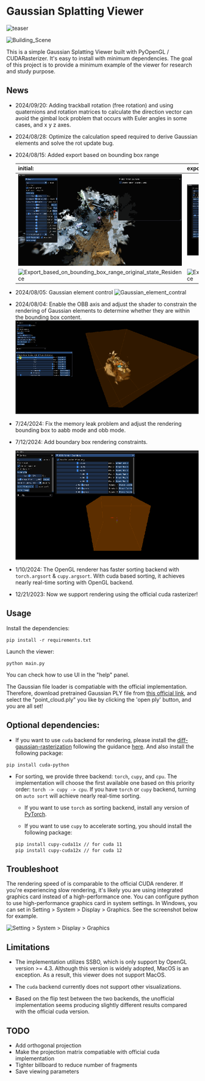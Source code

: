 # Gaussian Splatting Viewer

![teaser](./assets/teaser.png)

![Building_Scene](./assets/Building_Scene.png)

This is a simple Gaussian Splatting Viewer built with PyOpenGL / CUDARasterizer. It's easy to install with minimum dependencies. The goal of this project is to provide a minimum example of the viewer for research and study purpose. 

## News

- 2024/09/20: Adding trackball rotation (free rotation) and using quaternions and rotation matrices to calculate the direction vector can avoid the gimbal lock problem that occurs with Euler angles in some cases, and x y z axes.
  
- 2024/08/28: Optimize the calculation speed required to derive Gaussian elements and solve the rot update bug.
  
- 2024/08/15: Added export based on bounding box range
  
  | initial:                                                     | export:                                                      |
  | ------------------------------------------------------------ | ------------------------------------------------------------ |
  | ![Export_based_on_bounding_box_range_original_state](./assets/Export_based_on_bounding_box_range_original_state.gif) | ![Export_based_on_bounding_box_range](./assets/Export_based_on_bounding_box_range.gif) |
  | ![Export_based_on_bounding_box_range_original_state_Residence](./assets/Export_based_on_bounding_box_range_original_state_Residence.gif) | ![Export_based_on_bounding_box_range_Residence](./assets/Export_based_on_bounding_box_range_Residence.gif) |
  
- 2024/08/05: Gaussian element control
  ![Gaussian_element_contral](./assets/Gaussian_element_contral.gif)

- 2024/08/04: Enable the OBB axis and adjust the shader to constrain the rendering of Gaussian elements to determine whether they are within the bounding box content.
  ![Modify_aabb_and_obb_boundary_box](./assets/Modify_aabb_and_obb_boundary_box.gif)

- 7/24/2024: Fix the memory leak problem and adjust the rendering bounding box to aabb mode and obb mode.
  
- 7/12/2024: Add boundary box rendering constraints.

  ![Add boundary box rendering constraints](assets/Add_boundary_box_rendering_constraints.gif)

- 1/10/2024: The OpenGL renderer has faster sorting backend with `torch.argsort` & `cupy.argsort`. With cuda based sorting, it achieves nearly real-time sorting with OpenGL backend.

- 12/21/2023: Now we support rendering using the official cuda rasterizer!

## Usage

Install the dependencies:
```
pip install -r requirements.txt
```

Launch the viewer:
```
python main.py
```

You can check how to use UI in the "help" panel.

The Gaussian file loader is compatiable with the official implementation. 
Therefore, download pretrained Gaussian PLY file from [this official link](https://repo-sam.inria.fr/fungraph/3d-gaussian-splatting/datasets/pretrained/models.zip), and select the "point_cloud.ply" you like by clicking the 'open ply' button, and you are all set!


## Optional dependencies:

- If you want to use `cuda` backend for rendering, please install the [diff-gaussian-rasterization](https://github.com/graphdeco-inria/diff-gaussian-rasterization) following the guidance [here](https://github.com/graphdeco-inria/gaussian-splatting). And also install the following package:
```
pip install cuda-python
```

- For sorting, we provide three backend: `torch`, `cupy`, and `cpu`. The implementation will choose the first available one based on this priority order: `torch -> cupy -> cpu`. If you have `torch` or `cupy` backend, turning on `auto sort` will achieve nearly real-time sorting.
    - If you want to use `torch` as sorting backend, install any version of [PyTorch](https://pytorch.org/get-started/locally/).

    - If you want to use `cupy` to accelerate sorting, you should install the following package:
    ```
    pip install cupy-cuda11x // for cuda 11
    pip install cupy-cuda12x // for cuda 12
    ```


## Troubleshoot

The rendering speed of is comparable to the official CUDA renderer. If you're experiencing slow rendering, it's likely you are using integrated graphics card instead of a high-performance one. You can configure python to use high-performance graphics card in system settings. In Windows, you can set in Setting > System > Display > Graphics. See the screenshot below for example.

![Setting > System > Display > Graphics](assets/setting.png)

## Limitations
- The implementation utilizes SSBO, which is only support by OpenGL version >= 4.3. Although this version is widely adopted, MacOS is an exception. As a result, this viewer does not support MacOS.

- The `cuda` backend currently does not support other visualizations.

- Based on the flip test between the two backends, the unofficial implementation seems producing slightly different results compared with the official cuda version.

## TODO
- Add orthogonal projection
- Make the projection matrix compatiable with official cuda implementation
- Tighter billboard to reduce number of fragments
- Save viewing parameters
